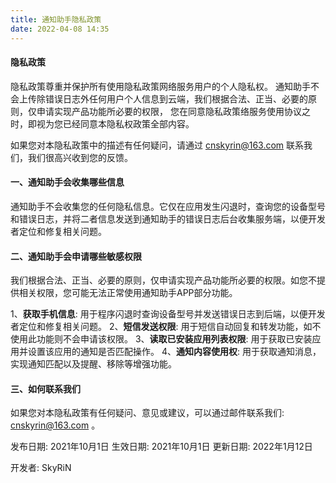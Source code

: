 ```yaml
---
title: 通知助手隐私政策
date: 2022-04-08 14:35
---
```


#### 隐私政策
隐私政策尊重并保护所有使用隐私政策网络服务用户的个人隐私权。 通知助手不会上传除错误日志外任何用户个人信息到云端，我们根据合法、正当、必要的原则，仅申请实现产品功能所必要的权限， 您在同意隐私政策络服务使用协议之时，即视为您已经同意本隐私权政策全部内容。

如果您对本隐私政策中的描述有任何疑问，请通过 [cnskyrin@163.com](mailto:cnskyrin@163.com) 联系我们，我们很高兴收到您的反馈。

#### 一、通知助手会收集哪些信息
通知助手不会收集您的任何隐私信息。它仅在应用发生闪退时，查询您的设备型号和错误日志，并将二者信息发送到通知助手的错误日志后台收集服务端，以便开发者定位和修复相关问题。

#### 二、通知助手会申请哪些敏感权限
我们根据合法、正当、必要的原则，仅申请实现产品功能所必要的权限。如您不提供相关权限，您可能无法正常使用通知助手APP部分功能。

1、**获取手机信息**: 用于程序闪退时查询设备型号并发送错误日志到后端，以便开发者定位和修复相关问题。
2、**短信发送权限**: 用于短信自动回复和转发功能，如不使用此功能则不会申请该权限。
3、**读取已安装应用列表权限**: 用于获取已安装应用并设置该应用的通知是否匹配操作。
4、**通知内容使用权**: 用于获取通知消息，实现通知匹配以及提醒、移除等增强功能。

#### 三、如何联系我们
如果您对本隐私政策有任何疑问、意见或建议，可以通过邮件联系我们:  [cnskyrin@163.com](mailto:cnskyrin@163.com) 。

发布日期:  2021年10月1日
生效日期:  2021年10月1日
更新日期:  2022年1月12日

开发者: SkyRiN